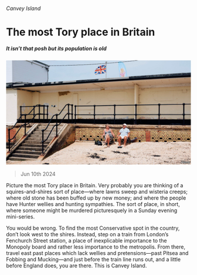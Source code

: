 ###### Canvey Island

# The most Tory place in Britain 

##### It isn’t that posh but its population is old 

![image](images/20240615_BRP501.jpg) 

> Jun 10th 2024 

Picture the most Tory place in Britain. Very probably you are thinking of a squires-and-shires sort of place—where lawns sweep and wisteria creeps; where old stone has been buffed up by new money; and where the people have Hunter wellies and hunting sympathies. The sort of place, in short, where someone might be murdered picturesquely in a Sunday evening mini-series. 

You would be wrong. To find the most Conservative spot in the country, don’t look west to the shires. Instead, step on a train from London’s Fenchurch Street station, a place of inexplicable importance to the Monopoly board and rather less importance to the metropolis. From there, travel east past places which lack wellies and pretensions—past Pitsea and Fobbing and Mucking—and just before the train line runs out, and a little before England does, you are there. This is Canvey Island. 

